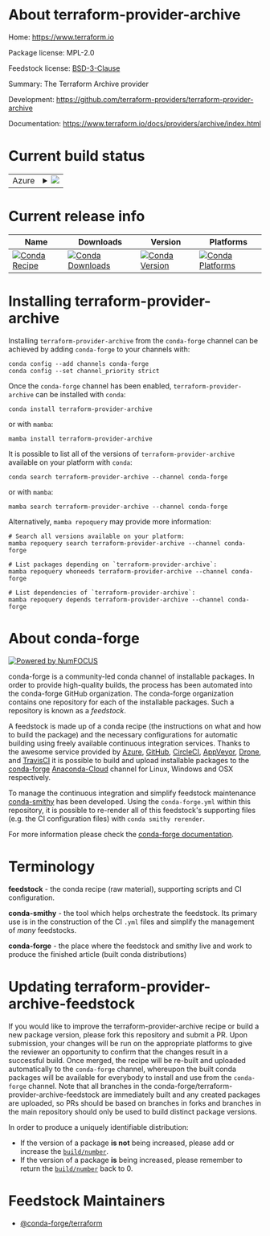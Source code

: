 About terraform-provider-archive
================================

Home: https://www.terraform.io

Package license: MPL-2.0

Feedstock license: [BSD-3-Clause](https://github.com/conda-forge/terraform-provider-archive-feedstock/blob/main/LICENSE.txt)

Summary: The Terraform Archive provider

Development: https://github.com/terraform-providers/terraform-provider-archive

Documentation: https://www.terraform.io/docs/providers/archive/index.html

Current build status
====================


<table>
    
  <tr>
    <td>Azure</td>
    <td>
      <details>
        <summary>
          <a href="https://dev.azure.com/conda-forge/feedstock-builds/_build/latest?definitionId=1998&branchName=main">
            <img src="https://dev.azure.com/conda-forge/feedstock-builds/_apis/build/status/terraform-provider-archive-feedstock?branchName=main">
          </a>
        </summary>
        <table>
          <thead><tr><th>Variant</th><th>Status</th></tr></thead>
          <tbody><tr>
              <td>linux_64</td>
              <td>
                <a href="https://dev.azure.com/conda-forge/feedstock-builds/_build/latest?definitionId=1998&branchName=main">
                  <img src="https://dev.azure.com/conda-forge/feedstock-builds/_apis/build/status/terraform-provider-archive-feedstock?branchName=main&jobName=linux&configuration=linux_64_" alt="variant">
                </a>
              </td>
            </tr><tr>
              <td>osx_64</td>
              <td>
                <a href="https://dev.azure.com/conda-forge/feedstock-builds/_build/latest?definitionId=1998&branchName=main">
                  <img src="https://dev.azure.com/conda-forge/feedstock-builds/_apis/build/status/terraform-provider-archive-feedstock?branchName=main&jobName=osx&configuration=osx_64_" alt="variant">
                </a>
              </td>
            </tr><tr>
              <td>win_64</td>
              <td>
                <a href="https://dev.azure.com/conda-forge/feedstock-builds/_build/latest?definitionId=1998&branchName=main">
                  <img src="https://dev.azure.com/conda-forge/feedstock-builds/_apis/build/status/terraform-provider-archive-feedstock?branchName=main&jobName=win&configuration=win_64_" alt="variant">
                </a>
              </td>
            </tr>
          </tbody>
        </table>
      </details>
    </td>
  </tr>
</table>

Current release info
====================

| Name | Downloads | Version | Platforms |
| --- | --- | --- | --- |
| [![Conda Recipe](https://img.shields.io/badge/recipe-terraform--provider--archive-green.svg)](https://anaconda.org/conda-forge/terraform-provider-archive) | [![Conda Downloads](https://img.shields.io/conda/dn/conda-forge/terraform-provider-archive.svg)](https://anaconda.org/conda-forge/terraform-provider-archive) | [![Conda Version](https://img.shields.io/conda/vn/conda-forge/terraform-provider-archive.svg)](https://anaconda.org/conda-forge/terraform-provider-archive) | [![Conda Platforms](https://img.shields.io/conda/pn/conda-forge/terraform-provider-archive.svg)](https://anaconda.org/conda-forge/terraform-provider-archive) |

Installing terraform-provider-archive
=====================================

Installing `terraform-provider-archive` from the `conda-forge` channel can be achieved by adding `conda-forge` to your channels with:

```
conda config --add channels conda-forge
conda config --set channel_priority strict
```

Once the `conda-forge` channel has been enabled, `terraform-provider-archive` can be installed with `conda`:

```
conda install terraform-provider-archive
```

or with `mamba`:

```
mamba install terraform-provider-archive
```

It is possible to list all of the versions of `terraform-provider-archive` available on your platform with `conda`:

```
conda search terraform-provider-archive --channel conda-forge
```

or with `mamba`:

```
mamba search terraform-provider-archive --channel conda-forge
```

Alternatively, `mamba repoquery` may provide more information:

```
# Search all versions available on your platform:
mamba repoquery search terraform-provider-archive --channel conda-forge

# List packages depending on `terraform-provider-archive`:
mamba repoquery whoneeds terraform-provider-archive --channel conda-forge

# List dependencies of `terraform-provider-archive`:
mamba repoquery depends terraform-provider-archive --channel conda-forge
```


About conda-forge
=================

[![Powered by
NumFOCUS](https://img.shields.io/badge/powered%20by-NumFOCUS-orange.svg?style=flat&colorA=E1523D&colorB=007D8A)](https://numfocus.org)

conda-forge is a community-led conda channel of installable packages.
In order to provide high-quality builds, the process has been automated into the
conda-forge GitHub organization. The conda-forge organization contains one repository
for each of the installable packages. Such a repository is known as a *feedstock*.

A feedstock is made up of a conda recipe (the instructions on what and how to build
the package) and the necessary configurations for automatic building using freely
available continuous integration services. Thanks to the awesome service provided by
[Azure](https://azure.microsoft.com/en-us/services/devops/), [GitHub](https://github.com/),
[CircleCI](https://circleci.com/), [AppVeyor](https://www.appveyor.com/),
[Drone](https://cloud.drone.io/welcome), and [TravisCI](https://travis-ci.com/)
it is possible to build and upload installable packages to the
[conda-forge](https://anaconda.org/conda-forge) [Anaconda-Cloud](https://anaconda.org/)
channel for Linux, Windows and OSX respectively.

To manage the continuous integration and simplify feedstock maintenance
[conda-smithy](https://github.com/conda-forge/conda-smithy) has been developed.
Using the ``conda-forge.yml`` within this repository, it is possible to re-render all of
this feedstock's supporting files (e.g. the CI configuration files) with ``conda smithy rerender``.

For more information please check the [conda-forge documentation](https://conda-forge.org/docs/).

Terminology
===========

**feedstock** - the conda recipe (raw material), supporting scripts and CI configuration.

**conda-smithy** - the tool which helps orchestrate the feedstock.
                   Its primary use is in the construction of the CI ``.yml`` files
                   and simplify the management of *many* feedstocks.

**conda-forge** - the place where the feedstock and smithy live and work to
                  produce the finished article (built conda distributions)


Updating terraform-provider-archive-feedstock
=============================================

If you would like to improve the terraform-provider-archive recipe or build a new
package version, please fork this repository and submit a PR. Upon submission,
your changes will be run on the appropriate platforms to give the reviewer an
opportunity to confirm that the changes result in a successful build. Once
merged, the recipe will be re-built and uploaded automatically to the
`conda-forge` channel, whereupon the built conda packages will be available for
everybody to install and use from the `conda-forge` channel.
Note that all branches in the conda-forge/terraform-provider-archive-feedstock are
immediately built and any created packages are uploaded, so PRs should be based
on branches in forks and branches in the main repository should only be used to
build distinct package versions.

In order to produce a uniquely identifiable distribution:
 * If the version of a package **is not** being increased, please add or increase
   the [``build/number``](https://docs.conda.io/projects/conda-build/en/latest/resources/define-metadata.html#build-number-and-string).
 * If the version of a package **is** being increased, please remember to return
   the [``build/number``](https://docs.conda.io/projects/conda-build/en/latest/resources/define-metadata.html#build-number-and-string)
   back to 0.

Feedstock Maintainers
=====================

* [@conda-forge/terraform](https://github.com/conda-forge/terraform/)

